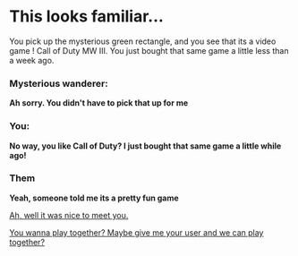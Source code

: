 # This looks familiar...

You pick up the mysterious green rectangle, and you see that its a video game ! Call of Duty MW III. You just bought that same game a little less than a week ago.

### Mysterious wanderer:
**Ah sorry. You didn't have to pick that up for me**




### You:
**No way, you like Call of Duty? I just bought that same game a little while ago!**


### Them
**Yeah, someone told me its a pretty fun game**



[Ah, well it was nice to meet you.](playerleaves.md)

[You wanna play together? Maybe give me your user and we can play together?](date-plans.md)
